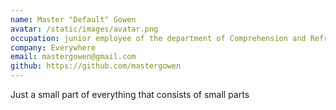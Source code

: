 ```yaml
---
name: Master "Default" Gowen
avatar: /static/images/avatar.png
occupation: junior employee of the department of Comprehension and Refraction of Existence
company: Everywhere
email: mastergowen@gmail.com
github: https://github.com/mastergowen
---
```


Just a small part of everything that consists of small parts